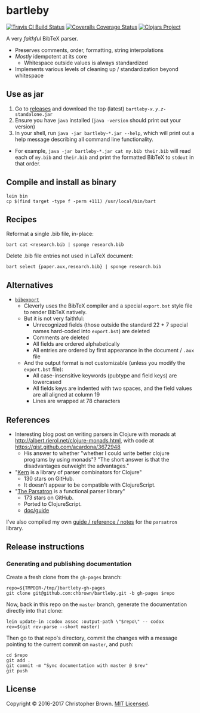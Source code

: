 # bartleby

[![Travis CI Build Status](https://travis-ci.org/chbrown/bartleby.svg)](https://travis-ci.org/chbrown/bartleby)
[![Coveralls Coverage Status](https://coveralls.io/repos/chbrown/bartleby/badge.svg)](https://coveralls.io/github/chbrown/bartleby)
[![Clojars Project](https://img.shields.io/clojars/v/bartleby.svg)](https://clojars.org/bartleby)

A very _faithful_ BibTeX parser.

- Preserves comments, order, formatting, string interpolations
- _Mostly_ idempotent at its core
  * Whitespace outside values is always standardized
- Implements various levels of cleaning up / standardization beyond whitespace


## Use as jar

1. Go to [releases](https://github.com/chbrown/bartleby/releases) and download the top (latest) <code>bartleby-<em>x.y.z</em>-standalone.jar</code>
2. Ensure you have `java` installed (`java -version` should print out your version)
3. In your shell, run `java -jar bartleby-*.jar --help`, which will print out a help message describing all command line functionality.
  * For example, `java -jar bartleby-*.jar cat my.bib their.bib` will read each of `my.bib` and `their.bib` and print the formatted BibTeX to `stdout` in that order.


## Compile and install as binary

    lein bin
    cp $(find target -type f -perm +111) /usr/local/bin/bart


## Recipes

Reformat a single .bib file, in-place:

    bart cat <research.bib | sponge research.bib

Delete .bib file entries not used in LaTeX document:

    bart select {paper.aux,research.bib} | sponge research.bib


## Alternatives

* [`bibexport`](https://www.ctan.org/tex-archive/biblio/bibtex/utils/bibexport/)
  - Cleverly uses the BibTeX compiler and a special `export.bst` style file to render BibTeX natively.
  - But it is not very faithful:
    + Unrecognized fields (those outside the standard 22 + 7 special names hard-coded into `export.bst`) are deleted
    + Comments are deleted
    + All fields are ordered alphabetically
    + All entries are ordered by first appearance in the document / `.aux` file
  - And the output format is not customizable (unless you modify the `export.bst` file):
    + All case-insensitive keywords (pubtype and field keys) are lowercased
    + All fields keys are indented with two spaces, and the field values are all aligned at column 19
    + Lines are wrapped at 78 characters


## References

* Interesting blog post on writing parsers in Clojure with monads at <http://albert.rierol.net/clojure-monads.html>, with code at <https://gist.github.com/acardona/3672948>
  - His answer to whether "whether I could write better clojure programs by using monads"?
    "The short answer is that the disadvantages outweight the advantages."
* "[Kern](https://github.com/blancas/kern) is a library of parser combinators for Clojure"
  - 130 stars on GitHub.
  - It doesn't appear to be compatible with ClojureScript.
* "[The Parsatron](https://github.com/youngnh/parsatron) is a functional parser library"
  - 173 stars on GitHub.
  - Ported to ClojureScript.
  - [doc/guide](https://github.com/youngnh/parsatron/blob/master/doc/guide.markdown)

I've also compiled my own [guide / reference / notes](Parsatron.md) for the `parsatron` library.


## Release instructions

### Generating and publishing documentation

Create a fresh clone from the `gh-pages` branch:

    repo=${TMPDIR-/tmp/}bartleby-gh-pages
    git clone git@github.com:chbrown/bartleby.git -b gh-pages $repo

Now, back in this repo on the `master` branch, generate the documentation directly into that clone:

    lein update-in :codox assoc :output-path \"$repo\" -- codox
    rev=$(git rev-parse --short master)

Then go to that repo's directory, commit the changes with a message pointing to the current commit on `master`, and push:

    cd $repo
    git add .
    git commit -m "Sync documentation with master @ $rev"
    git push


## License

Copyright © 2016-2017 Christopher Brown. [MIT Licensed](https://chbrown.github.io/licenses/MIT/#2016-2017).
